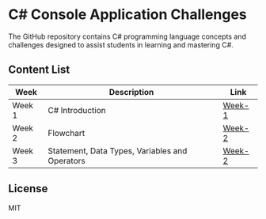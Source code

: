 # C# Console Application Challenges

The GitHub repository contains C# programming language concepts and challenges designed to assist students in learning and mastering C#.

## Content List

| Week | Description | Link 
| ------ | ------ | ------ |
| Week 1 | C# Introduction | [Week-1](https://github.com/BuenoIT/csharp-console-challenges/tree/main/Week_1)|
| Week 2 | Flowchart | [Week-2](https://github.com/BuenoIT/csharp-console-challenges/tree/main/Week_2)|
| Week 3 | Statement, Data Types, Variables and Operators | [Week-2](https://github.com/BuenoIT/csharp-console-challenges/tree/main/Week_3)|


## License

MIT
